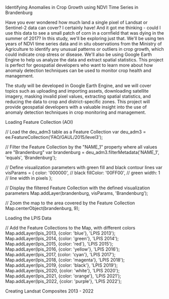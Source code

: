 Identifying Anomalies in Crop Growth using NDVI Time Series in Brandenburg

Have you ever wondered how much land a single pixel of Landsat or Sentinel-2 data can cover? I certainly have! And it got me thinking - could I use this data to see a small patch of corn in a cornfield that was dying in the summer of 2017? In this study, we'll be exploring just that. We'll be using ten years of NDVI time series data and in situ observations from the Ministry of Agriculture to identify any unusual patterns or outliers in crop growth, which could indicate crop stress or disease. We'll also be using Google Earth Engine to help us analyze the data and extract spatial statistics. This project is perfect for geospatial developers who want to learn more about how anomaly detection techniques can be used to monitor crop health and management.

The study will be developed in Google Earth Engine, and we will cover topics such as uploading and importing assets, downloading satellite imagery, masking invalid pixel values, extracting spatial statistics, and reducing the data to crop and district-specific zones. This project will provide geospatial developers with a valuable insight into the use of anomaly detection techniques in crop monitoring and management.

Loading Feature Collection (AOI)

// Load the deu_adm3 table as a Feature Collection
var deu_adm3 = ee.FeatureCollection('FAO/GAUL/2015/level3');

// Filter the Feature Collection by the "NAME_1" property where all values are "Brandenburg"
var brandenburg = deu_adm3.filterMetadata('NAME_1', 'equals', 'Brandenburg');

// Define visualization parameters with green fill and black contour lines
var visParams = {
  color: '000000', // black
  fillColor: '00FF00', // green
  width: 1 // line width in pixels
};

// Display the filtered Feature Collection with the defined visualization parameters
Map.addLayer(brandenburg, visParams, 'Brandenburg');

// Zoom the map to the area covered by the Feature Collection
Map.centerObject(brandenburg, 9);

Loading the LPIS Data

// Add the Feature Collections to the Map, with different colors
Map.addLayer(lpis_2013, {color: 'blue'}, 'LPIS 2013');
Map.addLayer(lpis_2014, {color: 'green'}, 'LPIS 2014');
Map.addLayer(lpis_2015, {color: 'red'}, 'LPIS 2015');
Map.addLayer(lpis_2016, {color: 'yellow'}, 'LPIS 2016');
Map.addLayer(lpis_2017, {color: 'cyan'}, 'LPIS 2017');
Map.addLayer(lpis_2018, {color: 'magenta'}, 'LPIS 2018');
Map.addLayer(lpis_2019, {color: 'black'}, 'LPIS 2019');
Map.addLayer(lpis_2020, {color: 'white'}, 'LPIS 2020');
Map.addLayer(lpis_2021, {color: 'orange'}, 'LPIS 2021');
Map.addLayer(lpis_2022, {color: 'purple'}, 'LPIS 2022');

Creating Landsat Composites 2013 - 2022